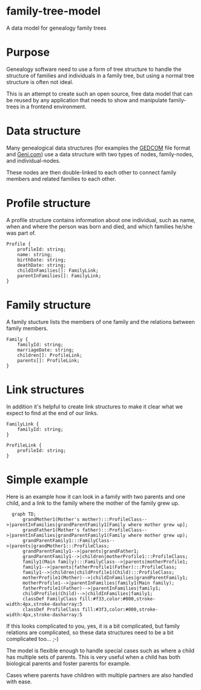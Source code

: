 # family-tree-model
A data model for genealogy family trees


# Purpose
Genealogy software need to use a form of tree structure to handle the structure of families and individuals in a family tree,
but using a normal tree structure is often not ideal.

This is an attempt to create such an open source, free data model that can be reused by any application that needs to show and manipulate family-trees in a frontend environment.

# Data structure

Many genealogical data structures (for examples the [GEDCOM](https://en.wikipedia.org/wiki/GEDCOM) file format and [Geni.com](http://Geni.com))
use a data structure with two types of nodes, family-nodes, and individual-nodes.

These nodes are then double-linked to each other to connect family members and related families to each other.

# Profile structure
A profile structure contains information about one individual, such as name, when and where the person was born and died, and which families he/she was part of.
```
Profile {
    profileId: string;
    name: string;
    birthDate: string;
    deathDate: string;
    childInFamilies[]: FamilyLink;
    parentInFamilies[]: FamilyLink;
}
```

# Family structure
A family stucture lists the members of one family and the relations between family members.
```
Family {
    familyId: string;
    marriageDate: string;
    children[]: ProfileLink;
    parents[]: ProfileLink;
}
```

# Link structures
In addition it's helpful to create link structures to make it clear what we expect to find at the end of our links.
```
FamilyLink {
    familyId: string;
}

ProfileLink {
    profileId: string;
}
```

# Simple example
Here is an example how it can look in a family with two parents and one child, and a link to the family where the mother of the family grew up.

``` mermaid
  graph TD;
      grandMother1(Mother's mother):::ProfileClass-->|parentInFamilies|grandParentFamily1[Family where mother grew up];
      grandFather1(Mother's father):::ProfileClass-->|parentInFamilies|grandParentFamily1(Family where mother grew up);
      grandParentFamily1:::FamilyClass-->|parents|grandMother1:::ProfileClass;
      grandParentFamily1-->|parents|grandFather1;
      grandParentFamily1-->|children|motherProfile1:::ProfileClass;
      family1(Main family):::FamilyClass-->|parents|motherProfile1;
      family1-->|parents|fatherProfile1(Father):::ProfileClass;
      family1-->|children|childProfile1(Child):::ProfileClass;
      motherProfile1(Mother)-->|childInFamilies|grandParentFamily1;
      motherProfile1-->|parentInFamilies|family1(Main family);
      fatherProfile1(Father)-->|parentInFamilies|family1;
      childProfile1(Child)-->|childInFamilies|family1;
      classDef FamilyClass fill:#f33,color:#000,stroke-width:4px,stroke-dasharray:5
      classDef ProfileClass fill:#3f3,color:#000,stroke-width:4px,stroke-dasharray:5
```

If this looks complicated to you, yes, it is a bit complicated, but family relations are
complicated, so these data structures need to be a bit complicated too... ;-)

The model is flexible enough to handle special cases such as where a child has multiple
sets of parents. This is very useful when a child has both biological parents and
foster parents for example.

Cases where parents have children with multiple partners are also handled with ease.